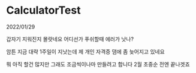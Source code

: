 # CalculatorTest

2022/01/29

 갑자기 지워진지 몰랏네요 어디선가 푸쉬할때 에러가 낫나?
 
암튼 지금 대략 1주일이 지낫는데 제 개인 자격증 댐에 좀 늦어지고 있네요

뭐 아직 할건 많지만 그래도 조금씩이나마 만들려고 합니다 2월 초중순 전엔 끝나겟죠